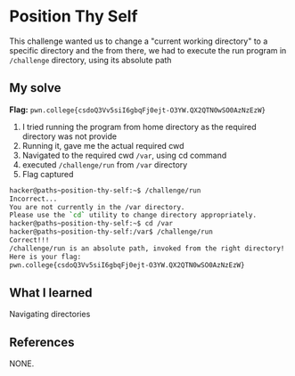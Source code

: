 

# Position Thy Self
This challenge wanted us to change a "current working directory" to a specific directory and the from there, we had to execute the run program in `/challenge` directory, using its absolute path

## My solve
**Flag:** `pwn.college{csdoQ3Vv5siI6gbqFj0ejt-O3YW.QX2QTN0wSO0AzNzEzW}`

1. I tried running the program from home directory as the required directory was not provide
2. Running it, gave me the actual required cwd
3. Navigated to the required cwd `/var`, using cd command
4. executed `/challenge/run` from `/var` directory
5. Flag captured

```bash
hacker@paths~position-thy-self:~$ /challenge/run
Incorrect...
You are not currently in the /var directory.
Please use the `cd` utility to change directory appropriately.
hacker@paths~position-thy-self:~$ cd /var
hacker@paths~position-thy-self:/var$ /challenge/run
Correct!!!
/challenge/run is an absolute path, invoked from the right directory!
Here is your flag:
pwn.college{csdoQ3Vv5siI6gbqFj0ejt-O3YW.QX2QTN0wSO0AzNzEzW}
```

## What I learned
Navigating directories

## References 
NONE.